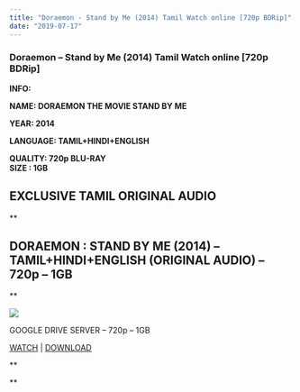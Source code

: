 ```yaml
---
title: "Doraemon - Stand by Me (2014) Tamil Watch online [720p BDRip]"
date: "2019-07-17"
---
```


### Doraemon – Stand by Me (2014) Tamil Watch online \[720p BDRip\]

**INFO:**

**NAME: DORAEMON THE MOVIE STAND BY ME**

**YEAR: 2014**

**LANGUAGE: TAMIL+HINDI+ENGLISH**

**QUALITY: 720p BLU-RAY**  
**SIZE : 1GB**

## ****EXCLUSIVE TAMIL ORIGINAL AUDIO****

**

## **DORAEMON : STAND BY ME (2014) – TAMIL+HINDI+ENGLISH (ORIGINAL AUDIO) – 720p – 1GB**

**

[![](https://1.bp.blogspot.com/-h-8KLTVcUbY/XRdIvg8ps7I/AAAAAAAABgE/C-xtLHCPfoQ1oP_Lsc0CJL5ckv9yGNOmQCLcBGAs/s320/post-28825-0-34152300-1480494410.jpg)](https://1.bp.blogspot.com/-h-8KLTVcUbY/XRdIvg8ps7I/AAAAAAAABgE/C-xtLHCPfoQ1oP_Lsc0CJL5ckv9yGNOmQCLcBGAs/s1600/post-28825-0-34152300-1480494410.jpg)

GOOGLE DRIVE SERVER – 720p – 1GB

[WATCH](https://drive.google.com/file/d/1F7xR21wUabJ_0OYtP10yOwtp-yYcz3W9/view) | [DOWNLOAD](https://drive.google.com/file/d/1F7xR21wUabJ_0OYtP10yOwtp-yYcz3W9/view)

**



**
